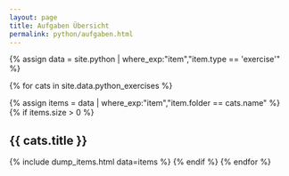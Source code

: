 ```yaml
---
layout: page
title: Aufgaben Übersicht
permalink: python/aufgaben.html
---
```


{% assign data = site.python | where_exp:"item","item.type == 'exercise'" %}

{% for cats in site.data.python_exercises %}

{% assign items = data | where_exp:"item","item.folder == cats.name" %}
{% if items.size > 0 %}
## {{ cats.title }}
{% include dump_items.html data=items %}
{% endif %}
{% endfor %}
